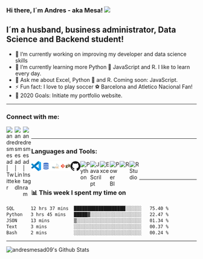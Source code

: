 ### Hi there, I´m Andres - aka Mesa!  <img src="https://media.giphy.com/media/hvRJCLFzcasrR4ia7z/giphy.gif" width="25px">

## I´m a husband, business administrator, Data Science and Backend student! 

- 🔭 I’m currently working on improving my developer and data science skills
- 🌱 I’m currently learning more Python 🐍 JavaScript and R. I like to learn every day.  
- 💬 Ask me about Excel, Python 🐍 and R. Coming soon: JavaScript. 
- ⚡ Fun fact: I love to play soccer ⚽ Barcelona and Atletico Nacional Fan!
- 🥅 2020 Goals: Initiate my portfolio website.

---

### Connect with me:


[<img align="left" alt="andresmesad | Twitter" width="22px" src="https://cdn.jsdelivr.net/npm/simple-icons@v3/icons/twitter.svg" />][twitter]
[<img align="left" alt="andresmesad | LinkedIn" width="22px" src="https://cdn.jsdelivr.net/npm/simple-icons@v3/icons/linkedin.svg" />][linkedin]
[<img align="left" alt="andresmesad | Instagram" width="22px" src="https://cdn.jsdelivr.net/npm/simple-icons@v3/icons/instagram.svg" />][instagram]

<br />

---

### Languages and Tools:

<img align="left" alt="Visual Studio Code" width="26px" src="https://raw.githubusercontent.com/github/explore/80688e429a7d4ef2fca1e82350fe8e3517d3494d/topics/visual-studio-code/visual-studio-code.png" />
<img align="left" alt="SQL" width="26px" src="https://raw.githubusercontent.com/github/explore/80688e429a7d4ef2fca1e82350fe8e3517d3494d/topics/sql/sql.png" />
<img align="left" alt="MySQL" width="26px" src="https://raw.githubusercontent.com/github/explore/80688e429a7d4ef2fca1e82350fe8e3517d3494d/topics/mysql/mysql.png" />
<img align="left" alt="Git" width="26px" src="https://raw.githubusercontent.com/github/explore/80688e429a7d4ef2fca1e82350fe8e3517d3494d/topics/git/git.png" />
<img align="left" alt="GitHub" width="26px" src="https://raw.githubusercontent.com/github/explore/78df643247d429f6cc873026c0622819ad797942/topics/github/github.png" />
<img align="left" alt="Python" width="26px" src="https://cdn.jsdelivr.net/npm/simple-icons@3.4.1/icons/python.svg" />
<img align="left" alt="JavaScript" width="26px" src="https://cdn.jsdelivr.net/npm/simple-icons@3.4.1/icons/javascript.svg" />
<img align="left" alt="Excel" width="26px" src="https://cdn.jsdelivr.net/npm/simple-icons@3.4.1/icons/microsoftexcel.svg" />
<img align="left" alt="Power BI" width="26px" src="https://cdn.jsdelivr.net/npm/simple-icons@3.4.1/icons/powerbi.svg" />
<img align="left" alt="R" width="26px" src="https://cdn.jsdelivr.net/npm/simple-icons@3.4.1/icons/r.svg" />
<img align="left" alt="R Studio" width="26px" src="https://cdn.jsdelivr.net/npm/simple-icons@3.4.1/icons/rstudio.svg" />



<br />
<br />

---

### 📊 This week I spent my time on

<!--START_SECTION:waka-->
```text
SQL      12 hrs 37 mins  ███████████████████░░░░░░   75.40 % 
Python   3 hrs 45 mins   █████▓░░░░░░░░░░░░░░░░░░░   22.47 % 
JSON     13 mins         ▒░░░░░░░░░░░░░░░░░░░░░░░░   01.34 % 
Text     3 mins          ░░░░░░░░░░░░░░░░░░░░░░░░░   00.37 % 
Bash     2 mins          ░░░░░░░░░░░░░░░░░░░░░░░░░   00.24 % 
```
<!--END_SECTION:waka-->

---

<img align="left" alt="andresmesad09's Github Stats" src="https://github-readme-stats.codestackr.vercel.app/api?username=andresmesad09&show_icons=true&hide_border=true" />


[twitter]: https://twitter.com/andresmesad
[instagram]: https://instagram.com/andresmesad
[linkedin]: https://linkedin.com/in/andrés-felipe-mesa-david-15509510a/
